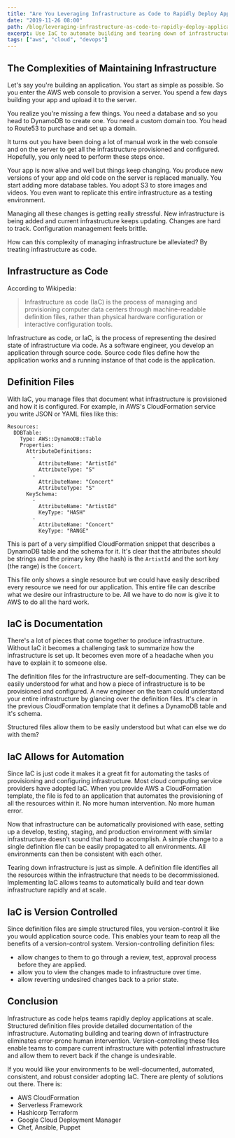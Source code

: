 ```yaml
---
title: "Are You Leveraging Infrastructure as Code to Rapidly Deploy Applications?"
date: "2019-11-26 08:00"
path: /blog/leveraging-infrastructure-as-code-to-rapidly-deploy-applicaitons
excerpt: Use IaC to automate building and tearing down of infrastructure and eliminate error-prone human intervention.
tags: ["aws", "cloud", "devops"]
---
```


## The Complexities of Maintaining Infrastructure

Let's say you're building an application. You start as simple as possible. So you enter the AWS web console to provision a server. You spend a few days building your app and upload it to the server.

You realize you're missing a few things. You need a database and so you head to DynamoDB to create one. You need a custom domain too. You head to Route53 to purchase and set up a domain.

It turns out you have been doing a lot of manual work in the web console and on the server to get all the infrastructure provisioned and configured. Hopefully, you only need to perform these steps once.

Your app is now alive and well but things keep changing. You produce new versions of your app and old code on the server is replaced manually. You start adding more database tables. You adopt S3 to store images and videos. You even want to replicate this entire infrastructure as a testing environment.

Managing all these changes is getting really stressful. New infrastructure is being added and current infrastructure keeps updating. Changes are hard to track. Configuration management feels brittle.

How can this complexity of managing infrastructure be alleviated? By treating infrastructure as code.

## Infrastructure as Code

According to Wikipedia:

> Infrastructure as code (IaC) is the process of managing and provisioning computer data centers through machine-readable definition files, rather than physical hardware configuration or interactive configuration tools.

Infrastructure as code, or IaC, is the process of representing the desired state of infrastructure via code. As a software engineer, you develop an application through source code. Source code files define how the application works and a running instance of that code is the application.

## Definition Files

With IaC, you manage files that document what infrastructure is provisioned and how it is configured. For example, in AWS's CloudFormation service you write JSON or YAML files like this:

```
Resources:
  DDBTable:
    Type: AWS::DynamoDB::Table
    Properties:
      AttributeDefinitions:
        -
          AttributeName: "ArtistId"
          AttributeType: "S"
        -
          AttributeName: "Concert"
          AttributeType: "S"
      KeySchema:
        -
          AttributeName: "ArtistId"
          KeyType: "HASH"
        -
          AttributeName: "Concert"
          KeyType: "RANGE"
```

This is part of a very simplified CloudFormation snippet that describes a DynamoDB table and the schema for it. It's clear that the attributes should be strings and the primary key (the hash) is the `ArtistId` and the sort key (the range) is the `Concert`.

This file only shows a single resource but we could have easily described every resource we need for our application. This entire file can describe what we desire our infrastructure to be. All we have to do now is give it to AWS to do all the hard work.

## IaC is Documentation

There's a lot of pieces that come together to produce infrastructure. Without IaC it becomes a challenging task to summarize how the infrastructure is set up. It becomes even more of a headache when you have to explain it to someone else.

The definition files for the infrastructure are self-documenting. They can be easily understood for what and how a piece of infrastructure is to be provisioned and configured. A new engineer on the team could understand your entire infrastructure by glancing over the definition files. It's clear in the previous CloudFormation template that it defines a DynamoDB table and it's schema.

Structured files allow them to be easily understood but what can else we do with them?

## IaC Allows for Automation

Since IaC is just code it makes it a great fit for automating the tasks of provisioning and configuring infrastructure. Most cloud computing service providers have adopted IaC. When you provide AWS a CloudFormation template, the file is fed to an application that automates the provisioning of all the resources within it. No more human intervention. No more human error.

Now that infrastructure can be automatically provisioned with ease, setting up a develop, testing, staging, and production environment with similar infrastructure doesn't sound that hard to accomplish. A simple change to a single definition file can be easily propagated to all environments. All environments can then be consistent with each other.

Tearing down infrastructure is just as simple. A definition file identifies all the resources within the infrastructure that needs to be decommissioned.
Implementing IaC allows teams to automatically build and tear down infrastructure rapidly and at scale.

## IaC is Version Controlled

Since definition files are simple structured files, you version-control it like you would application source code. This enables your team to reap all the benefits of a version-control system. Version-controlling definition files:
- allow changes to them to go through a review, test, approval process before they are applied.
- allow you to view the changes made to infrastructure over time.
- allow reverting undesired changes back to a prior state.

## Conclusion

Infrastructure as code helps teams rapidly deploy applications at scale. Structured definition files provide detailed documentation of the infrastructure. Automating building and tearing down of infrastructure eliminates error-prone human intervention. Version-controlling these files enable teams to compare current infrastructure with potential infrastructure and allow them to revert back if the change is undesirable.

If you would like your environments to be well-documented, automated, consistent, and robust consider adopting IaC. There are plenty of solutions out there. There is:
- AWS CloudFormation
- Serverless Framework
- Hashicorp Terraform
- Google Cloud Deployment Manager
- Chef, Ansible, Puppet